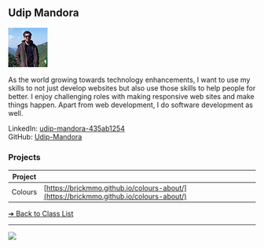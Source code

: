 ## Udip Mandora

![Udip Mandora](../images/udipmandora.png)

As the world growing towards technology enhancements, I want to use my skills to not just develop websites but also use those skills to help people for better. I enjoy challenging roles with making responsive web sites and make things happen. Apart from web development, I do software development as well.

LinkedIn: [udip-mandora-435ab1254](https://www.linkedin.com/in/udip-mandora-435ab1254/)  
GitHub: [Udip-Mandora](https://github.com/Udip-Mandora)  

### Projects

| Project | |
| - | - |
| Colours | [https://brickmmo.github.io/colours-about/](https://brickmmo.github.io/colours-about/) |

[&#10132; Back to Class List](/)

---

<a href="https://brickmmo.com">
<img src="https://brickmmo.com/images/brickmmo-logo-horizontal.jpg" width="100">
</a>